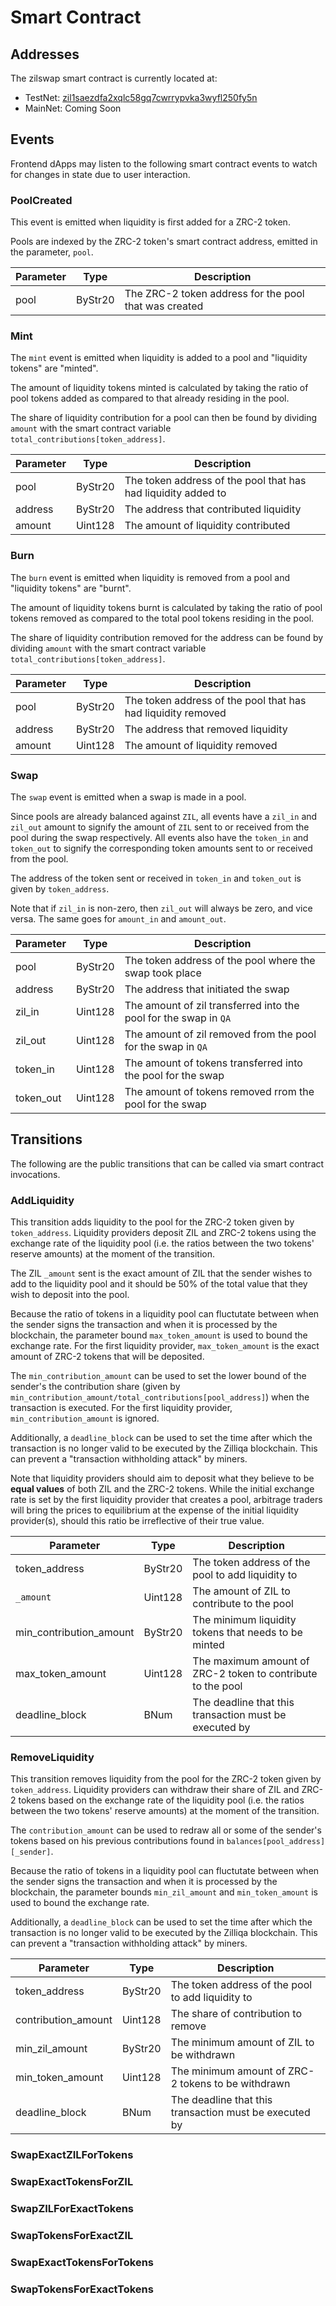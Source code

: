 # Smart Contract

## Addresses

The zilswap smart contract is currently located at:

- TestNet: [zil1saezdfa2xqlc58gq7cwrrypvka3wyfl250fy5n](https://viewblock.io/zilliqa/address/zil1saezdfa2xqlc58gq7cwrrypvka3wyfl250fy5n?network=testnet)
- MainNet: Coming Soon

## Events

Frontend dApps may listen to the following smart contract events to watch for changes in state due to user interaction.

### PoolCreated

This event is emitted when liquidity is first added for a ZRC-2 token.

Pools are indexed by the ZRC-2 token's smart contract address, emitted in the parameter, `pool`.

| Parameter | Type    | Description                                           |
|-----------|---------|-------------------------------------------------------|
| pool      | ByStr20 | The ZRC-2 token address for the pool that was created |

### Mint

The `mint` event is emitted when liquidity is added to a pool and "liquidity tokens" are "minted".

The amount of liquidity tokens minted is calculated by taking the ratio of pool tokens added as compared to that already residing in the pool.

The share of liquidity contribution for a pool can then be found by dividing `amount` with the smart contract variable `total_contributions[token_address]`.

| Parameter | Type    | Description                                                    |
|-----------|---------|----------------------------------------------------------------|
| pool      | ByStr20 | The token address of the pool that has had liquidity added to  |
| address   | ByStr20 | The address that contributed liquidity                         |
| amount    | Uint128 | The amount of liquidity contributed                            |

### Burn

The `burn` event is emitted when liquidity is removed from a pool and "liquidity tokens" are "burnt".

The amount of liquidity tokens burnt is calculated by taking the ratio of pool tokens removed as compared to the total pool tokens residing in the pool.

The share of liquidity contribution removed for the address can be found by dividing `amount` with the smart contract variable `total_contributions[token_address]`.

| Parameter | Type    | Description                                                   |
|-----------|---------|---------------------------------------------------------------|
| pool      | ByStr20 | The token address of the pool that has had liquidity removed  |
| address   | ByStr20 | The address that removed liquidity                            |
| amount    | Uint128 | The amount of liquidity removed                               |

### Swap

The `swap` event is emitted when a swap is made in a pool.

Since pools are already balanced against `ZIL`, all events have a `zil_in` and `zil_out` amount
to signify the amount of `ZIL` sent to or received from the pool during the swap respectively.
All events also have the `token_in` and `token_out` to signify the corresponding token amounts
sent to or received from the pool.

The address of the token sent or received in `token_in` and `token_out` is given by `token_address`.

Note that if `zil_in` is non-zero, then `zil_out` will always be zero, and vice versa. The
same goes for `amount_in` and `amount_out`.

| Parameter | Type    | Description                                                       |
|-----------|---------|-------------------------------------------------------------------|
| pool      | ByStr20 | The token address of the pool where the swap took place           |
| address   | ByStr20 | The address that initiated the swap                               |
| zil_in    | Uint128 | The amount of zil transferred into the pool for the swap in `QA`  |
| zil_out   | Uint128 | The amount of zil removed from the pool for the swap in `QA`      |
| token_in  | Uint128 | The amount of tokens transferred into the pool for the swap       |
| token_out | Uint128 | The amount of tokens removed rrom the pool for the swap           |

## Transitions

The following are the public transitions that can be called via smart contract invocations.

### AddLiquidity

This transition adds liquidity to the pool for the ZRC-2 token given by `token_address`.
Liquidity providers deposit ZIL and ZRC-2 tokens using the exchange rate of the liquidity pool
(i.e. the ratios between the two tokens' reserve amounts) at the moment of the transition.

The ZIL `_amount` sent is the exact amount of ZIL that the sender wishes to add to the liquidity
pool and it should be 50% of the total value that they wish to deposit into the pool.

Because the ratio of tokens in a liquidity pool can fluctutate between when the sender signs
the transaction and when it is processed by the blockchain, the parameter bound `max_token_amount`
is used to bound the exchange rate. For the first liquidity provider, `max_token_amount`
is the exact amount of ZRC-2 tokens that will be deposited.

The `min_contribution_amount` can be used to set the lower bound of the sender's
the contribution share (given by `min_contribution_amount/total_contributions[pool_address]`)
when the transaction is executed. For the first liquidity provider, `min_contribution_amount` is ignored.

Additionally, a `deadline_block` can be used to set the time after which the transaction is no longer
valid to be executed by the Zilliqa blockchain. This can prevent a "transaction withholding attack" by miners.

Note that liquidity providers should aim to deposit what they believe to be **equal values** of
both ZIL and the ZRC-2 tokens. While the initial exchange rate is set by the first liquidity provider
that creates a pool, arbitrage traders will bring the prices to equilibrium at the expense of the
initial liquidity provider(s), should this ratio be irreflective of their true value.

| Parameter        | Type    | Description                                                       |
|------------------|---------|-------------------------------------------------------------------|
| token_address    | ByStr20 | The token address of the pool to add liquidity to                 |
| `_amount`        | Uint128 | The amount of ZIL to contribute to the pool                       |
| min_contribution_amount | ByStr20 | The minimum liquidity tokens that needs to be minted       |
| max_token_amount | Uint128 | The maximum amount of ZRC-2 token to contribute to the pool       |
| deadline_block   | BNum    | The deadline that this transaction must be executed by            |

### RemoveLiquidity

This transition removes liquidity from the pool for the ZRC-2 token given by `token_address`.
Liquidity providers can withdraw their share of ZIL and ZRC-2 tokens based on the exchange rate
of the liquidity pool (i.e. the ratios between the two tokens' reserve amounts) at the moment of the transition.

The `contribution_amount` can be used to redraw all or some of the sender's tokens based on his
previous contributions found in `balances[pool_address][_sender]`.

Because the ratio of tokens in a liquidity pool can fluctutate between when the sender signs
the transaction and when it is processed by the blockchain, the parameter bounds `min_zil_amount`
and `min_token_amount` is used to bound the exchange rate.

Additionally, a `deadline_block` can be used to set the time after which the transaction is no longer
valid to be executed by the Zilliqa blockchain. This can prevent a "transaction withholding attack" by miners.

| Parameter        | Type    | Description                                            |
|------------------|---------|--------------------------------------------------------|
| token_address    | ByStr20 | The token address of the pool to add liquidity to      |
| contribution_amount | Uint128 | The share of contribution to remove                 |
| min_zil_amount   | ByStr20 | The minimum amount of ZIL to be withdrawn              |
| min_token_amount | Uint128 | The minimum amount of ZRC-2 tokens to be withdrawn     |
| deadline_block   | BNum    | The deadline that this transaction must be executed by |

### SwapExactZILForTokens

### SwapExactTokensForZIL

### SwapZILForExactTokens

### SwapTokensForExactZIL

### SwapExactTokensForTokens

### SwapTokensForExactTokens
